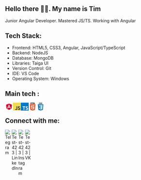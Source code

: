 <h2> Hello there 👨‍💻. My name is Tim </h2>

Junior Angular Developer. Mastered JS/TS. Working with Angular
<br />

## Tech Stack:

- Frontend: HTML5, CSS3, Angular, JavaScript/TypeScript
- Backend: NodeJS
- Database: MongoDB
- Libraries: Taiga UI
- Version Control: Git
- IDE: VS Code
- Operating System: Windows 
 
## Main tech :
 
<img align="left" alt="Angular" width="26px" src="https://raw.githubusercontent.com/github/explore/80688e429a7d4ef2fca1e82350fe8e3517d3494d/topics/angular/angular.png " />
<img align="left" alt="JavaScript" width="26px" src="https://raw.githubusercontent.com/github/explore/80688e429a7d4ef2fca1e82350fe8e3517d3494d/topics/javascript/javascript.png" />
<img align="left" alt="TypeScript" width="26px" src="https://raw.githubusercontent.com/github/explore/80688e429a7d4ef2fca1e82350fe8e3517d3494d/topics/typescript/typescript.png" /> 
<img align="left" alt="Html5" width="26px" src="https://raw.githubusercontent.com/github/explore/80688e429a7d4ef2fca1e82350fe8e3517d3494d/topics/html/html.png" />
<img align="left" alt="Css" width="26px" src="https://raw.githubusercontent.com/github/explore/80688e429a7d4ef2fca1e82350fe8e3517d3494d/topics/css/css.png" /> 

<br />

## Connect with me:

[<img align="left" alt="Telegram" width="22px" src="https://cdn.jsdelivr.net/npm/simple-icons@v5/icons/telegram.svg"/>][tg]
[<img align="left" alt="Test-423 | LinkedIn" width="22px" src="https://cdn.jsdelivr.net/npm/simple-icons@v3/icons/linkedin.svg" />][linkedin]
[<img align="left" alt="Test-423 | Instagram" width="22px" src="https://cdn.jsdelivr.net/npm/simple-icons@v3/icons/instagram.svg" />][instagram]
[<img align="left" alt="Test-423 | VK" width="22px" src="https://cdn.jsdelivr.net/npm/simple-icons@v3/icons/vk.svg" />][vk]
<!--
**Test-423/Test-423** is a ✨ _special_ ✨ repository because its `README.md` (this file) appears on your GitHub profile.

Here are some ideas to get you started:

- 🔭 I’m currently working on ...
- 🌱 I’m currently learning ...
- 👯 I’m looking to collaborate on ...
- 🤔 I’m looking for help with ...
- 💬 Ask me about ...
- 📫 How to reach me: ...
- 😄 Pronouns: ...
- ⚡ Fun fact: ...
-->

[linkedin]: https://www.linkedin.com/in/%D1%82%D0%B8%D0%BC%D0%BE%D1%84%D0%B5%D0%B9-%D0%B0%D0%BB%D0%B5%D0%BA%D1%81%D0%B0%D0%BD%D0%B4%D1%80%D0%BE%D0%B2%D0%B8%D1%87-46aab5205 
[instagram]: https://www.instagram.com/foreverr_funn/
[vk]: https://vk.com/foreverr_funn
[tg]: https://t.me/off_pen

